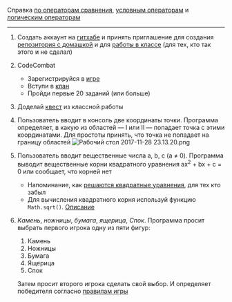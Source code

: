 Справка [по операторам сравнения](https://learn.javascript.ru/comparison), [условным операторам](https://learn.javascript.ru/ifelse) и [логическим операторам](https://learn.javascript.ru/logical-ops)

------
1. Создать аккаунт на [гитхабе](https://github.com/) и принять приглашение для создания [репозитория с домашкой](https://classroom.github.com/a/04a4rvTg) и для [работы в классе](https://classroom.github.com/a/nH32M54x) (для тех, кто так этого и не сделал)
1. CodeCombat

   - Зарегистрируйся в [игре](https://codecombat.com/)
   - Вступи в [клан](https://codecombat.com/clans/5a1a9748f92b080020eb78c6)
   - Пройди первые 20 заданий (или больше)

2. Доделай [квест](https://github.com/NTIWinners/Shared/tree/master/06.%20conditions#Текстовый-квест) из классной работы

3. Пользователь вводит в консоль две координаты точки. Программа определяет, в какую из областей — I или II — попадает точка с этими координатами. Для простоты принять, что точка не попадает на границу областей
   ![Рабочий стол 2017-11-28 23.13.20.png](https://api.monosnap.com/rpc/file/download?id=VKKTrUS30Bf5X2Nuf3ttXZbVCbWxIV)

4. Пользователь вводит вещественные числа a, b, c (a ≠ 0). Программа выводит вещественные корни квадратного уравнения ax<sup>2</sup> + bx + c = 0 или сообщает, что корней нет

   - Напоминание, как [решаются квадратные уравнения](http://ru.solverbook.com/spravochnik/reshenie-uravnenij/korni-kvadratnogo-uravneniya/), для тех кто забыл
   - Для вычисления квадратного корня используй функцию `Math.sqrt()`. [Описание](https://developer.mozilla.org/ru/docs/Web/JavaScript/Reference/Global_Objects/Math/sqrt)

5. *Камень*, *ножницы*, *бумага*, *ящерица*, *Спок*. Программа просит выбрать первого игрока одну из пяти фигур:

   1. Камень
   2. Ножницы
   3. Бумага
   4. Ящерица
   5. Спок

   Затем просит второго игрока сделать свой выбор. И определяет победителя согласно [правилам игры](https://www.wikiwand.com/ru/Камень,_ножницы,_бумага#/%D0%91%D0%BE%D0%BB%D1%8C%D1%88%D0%B5_%D1%84%D0%B8%D0%B3%D1%83%D1%80)
